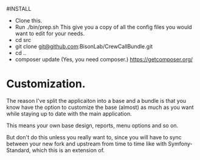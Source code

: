 #INSTALL

 - Clone this.
 - Run ./bin/prep.sh  This give you a copy of all the config files you would want to edit for your needs.
 - cd src
 - git clone git@github.com:BisonLab/CrewCallBundle.git
 - cd ..
 - composer update (Yes, you need composer.) https://getcomposer.org/

# Customization.

The reason I've split the applicaiton into a base and a bundle is that you know have the option to customize the base (almost) as much as you want while staying up to date with the main application.

This means your own base design, reports, menu options and so on.

But don't do this unless you really want to, since you will have to sync between your new fork and upstream from time to time like with Symfony-Standard, which this is an extension of.
